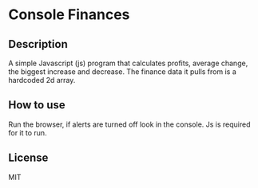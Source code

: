 # Console Finances

## Description

A simple Javascript (js) program that calculates profits, average change, the biggest increase and decrease. The finance data it pulls from is a hardcoded 2d array.

## How to use

Run the browser, if alerts are turned off look in the console. Js is required for it to run.

## License

MIT
